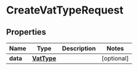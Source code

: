 # CreateVatTypeRequest

## Properties

Name | Type | Description | Notes
------------ | ------------- | ------------- | -------------
**data** | [**VatType**](VatType.md) |  | [optional] 


